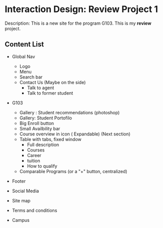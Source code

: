 # Interaction Design: Review Project 1
Description: This is a new site for the program G103.
This is my **review** project.

## Content List
- Global Nav
    - Logo 
    - Menu
    - Search bar
    - Contact Us (Maybe on the side)
        - Talk to agent
        - Talk to former student
- G103
    - Gallery : Student recommendations (photoshop)
    - Gallery: Student Portofilo 
    - Big Enroll button
    - Small Availbility bar
    - Course overview in icon ( Expandable) (Next section)
    - Table with tabs, fixed window
        - Full description
        - Courses
        - Career
        - tuition
        - How to qualify
    -  Comparable Programs (or a "+" button, centralized)

- Footer
 - Social Media
 - Site map
 - Terms and conditions
 - Campus
